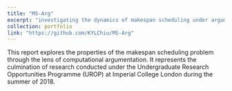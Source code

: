 ```yaml
---
title: "MS-Arg"
excerpt: "investigating the dynamics of makespan scheduling under argumentation."
collection: portfolio
link: "https://github.com/KYLChiu/MS-Arg"
---
```


This report explores the properties of the makespan scheduling problem through the lens of computational argumentation. It represents the culmination of research conducted under the Undergraduate Research Opportunities Programme (UROP) at Imperial College London during the summer of 2018.